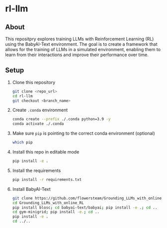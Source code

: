# rl-llm

## About
This repositpry explores training LLMs with Reinforcement Learning (RL) using the BabyAI-Text environment. The goal is to create a framework that allows for the training of LLMs in a simulated environment, enabling them to learn from their interactions and improve their performance over time.

## Setup
1. Clone this repository
    ```bash
    git clone <repo_url>
    cd rl-llm
    git checkout <branch_name>
    ```
2. Create `.conda` environment
    ```bash
    conda create --prefix ./.conda python=3.9 -y
    conda activate ./.conda
    ```
3. Make sure `pip` is pointing to the correct conda environment (optional)
    ```bash
    which pip
    ```
4. Install this repo in editable mode
    ```bash
    pip install -e .
    ```
5. Install the requirements
    ```bash
    pip install -r requirements.txt
    ```
6. Install BabyAI-Text
    ```bash
    git clone https://github.com/flowersteam/Grounding_LLMs_with_online_RL.git
    cd Grounding_LLMs_with_online_RL
    pip install blosc; cd babyai-text/babyai; pip install -e .; cd ..
    cd gym-minigrid; pip install -e.; cd ..
    pip install -e .
    cd ../..
    ```

